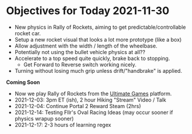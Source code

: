 # Objectives for Today 2021-11-30

- New physics in Rally of Rockets, aiming to get predictable/controllable rocket car.
- Setup a new rocket visual that looks a lot more prototype (like a box)
- Allow adjustment with the width / length of the wheelbase.
- Potentially not using the bullet vehicle physics at all??
- Accelerate to a top speed quite quickly, brake back to stopping.
  - Get Forward to Reverse switch working nicely.
- Turning without losing much grip unless drift/"handbrake" is applied.

**Coming Soon**

- Now we play Rally of Rockets from the [Ultimate Games](https://ultimate.games/) platform.
- 2021-12-03: 3pm ET (ish), 2 hour Hiking "Stream" Video / Talk
- 2021-12-04: Continue Portal 2 Reward Steam (2hrs)
- 2021-12-14: Testing Fllr's Oval Racing Ideas (may occur sooner if physics wrapup sooner)
- 2021-12-17: 2-3 hours of learning regex
